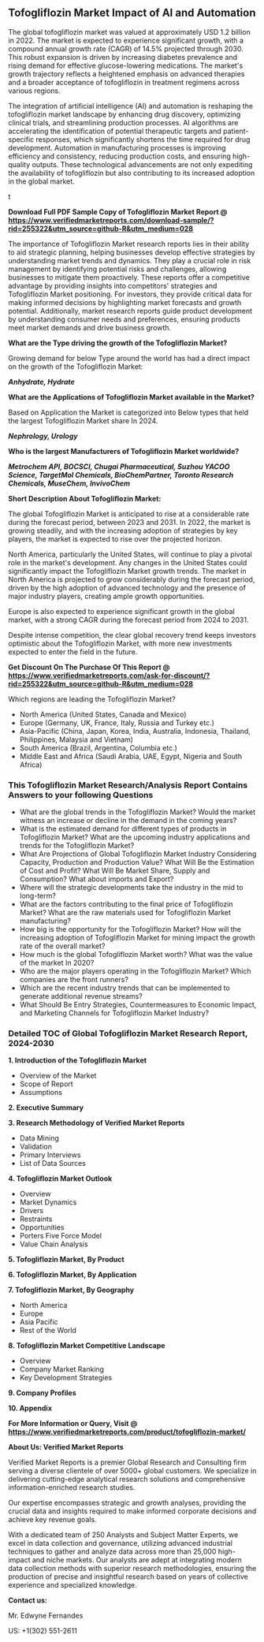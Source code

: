 <h2>Tofogliflozin Market Impact of AI and Automation</h2><p>The global tofogliflozin market was valued at approximately USD 1.2 billion in 2022. The market is expected to experience significant growth, with a compound annual growth rate (CAGR) of 14.5% projected through 2030. This robust expansion is driven by increasing diabetes prevalence and rising demand for effective glucose-lowering medications. The market's growth trajectory reflects a heightened emphasis on advanced therapies and a broader acceptance of tofogliflozin in treatment regimens across various regions.</p><p>The integration of artificial intelligence (AI) and automation is reshaping the tofogliflozin market landscape by enhancing drug discovery, optimizing clinical trials, and streamlining production processes. AI algorithms are accelerating the identification of potential therapeutic targets and patient-specific responses, which significantly shortens the time required for drug development. Automation in manufacturing processes is improving efficiency and consistency, reducing production costs, and ensuring high-quality outputs. These technological advancements are not only expediting the availability of tofogliflozin but also contributing to its increased adoption in the global market.</p>t</p><p id="" class=""><strong>Download Full PDF Sample Copy of Tofogliflozin Market Report @ <a href="https://www.verifiedmarketreports.com/download-sample/?rid=255322&utm_source=github-R&utm_medium=028" target="_blank">https://www.verifiedmarketreports.com/download-sample/?rid=255322&utm_source=github-R&utm_medium=028</a></strong></p><p>The importance of&nbsp;Tofogliflozin Market research reports lies in their ability to aid strategic planning, helping businesses develop effective strategies by understanding market trends and dynamics. They play a crucial role in risk management by identifying potential risks and challenges, allowing businesses to mitigate them proactively. These reports offer a competitive advantage by providing insights into competitors' strategies and Tofogliflozin Market positioning. For investors, they provide critical data for making informed decisions by highlighting market forecasts and growth potential. Additionally, market research reports guide product development by understanding consumer needs and preferences, ensuring products meet market demands and drive business growth.</p><p><strong>What are the&nbsp;Type driving the growth of the Tofogliflozin Market?</strong></p><p id="" class="">Growing demand for below Type around the world has had a direct impact on the growth of the Tofogliflozin Market:</p><em><strong>Anhydrate, Hydrate</strong></em></p><strong>What are the&nbsp;Applications&nbsp;of Tofogliflozin Market available in the Market?</strong></p><p id="" class="">Based on Application the Market is categorized into Below types that held the largest Tofogliflozin Market share In 2024.</p><em><strong>Nephrology, Urology</strong></em></p><strong>Who is the largest Manufacturers of Tofogliflozin Market worldwide?</strong></p><p><em><strong>Metrochem API, BOCSCI, Chugai Pharmaceutical, Suzhou YACOO Science, TargetMol Chemicals, BioChemPartner, Toronto Research Chemicals, MuseChem, InvivoChem</strong></em></p><p id="" class=""><strong>Short Description About Tofogliflozin Market:</strong></p><p>The global Tofogliflozin Market is anticipated to rise at a considerable rate during the forecast period, between 2023 and 2031. In 2022, the market is growing steadily, and with the increasing adoption of strategies by key players, the market is expected to rise over the projected horizon.</p><p>North America, particularly the United States, will continue to play a pivotal role in the market's development. Any changes in the United States could significantly impact the Tofogliflozin Market growth trends. The market in North America is projected to grow considerably during the forecast period, driven by the high adoption of advanced technology and the presence of major industry players, creating ample growth opportunities.</p><p>Europe is also expected to experience significant growth in the global market, with a strong CAGR during the forecast period from 2024 to 2031.</p><p>Despite intense competition, the clear global recovery trend keeps investors optimistic about the Tofogliflozin Market, with more new investments expected to enter the field in the future.</p><p id="" class=""><strong>Get Discount On The Purchase Of This Report @ <a href="https://www.verifiedmarketreports.com/ask-for-discount/?rid=255322&utm_source=github-R&utm_medium=028" target="_blank">https://www.verifiedmarketreports.com/ask-for-discount/?rid=255322&utm_source=github-R&utm_medium=028</a></strong></p>Which regions are leading the Tofogliflozin Market?</p><ul><li>North America (United States, Canada and Mexico)</li><li>Europe (Germany, UK, France, Italy, Russia and Turkey etc.)</li><li>Asia-Pacific (China, Japan, Korea, India, Australia, Indonesia, Thailand, Philippines, Malaysia and Vietnam)</li><li>South America (Brazil, Argentina, Columbia etc.)</li><li>Middle East and Africa (Saudi Arabia, UAE, Egypt, Nigeria and South Africa)</li></ul><h3 id="" class="">This Tofogliflozin Market Research/Analysis Report Contains Answers to your following Questions</h3><ul><li>What are the global trends in the Tofogliflozin Market? Would the market witness an increase or decline in the demand in the coming years?</li><li>What is the estimated demand for different types of products in Tofogliflozin Market? What are the upcoming industry applications and trends for the Tofogliflozin Market?</li><li>What Are Projections of Global Tofogliflozin Market Industry Considering Capacity, Production and Production Value? What Will Be the Estimation of Cost and Profit? What Will Be Market Share, Supply and Consumption? What about imports and Export?</li><li>Where will the strategic developments take the industry in the mid to long-term?</li><li>What are the factors contributing to the final price of Tofogliflozin Market? What are the raw materials used for Tofogliflozin Market manufacturing?</li><li>How big is the opportunity for the Tofogliflozin Market? How will the increasing adoption of Tofogliflozin Market for mining impact the growth rate of the overall market?</li><li>How much is the global Tofogliflozin Market worth? What was the value of the market In 2020?</li><li>Who are the major players operating in the Tofogliflozin Market? Which companies are the front runners?</li><li>Which are the recent industry trends that can be implemented to generate additional revenue streams?</li><li>What Should Be Entry Strategies, Countermeasures to Economic Impact, and Marketing Channels for Tofogliflozin Market Industry?</li></ul><h3 id="" class="">Detailed TOC of Global Tofogliflozin Market Research Report, 2024-2030</h3><p id="" class=""><strong>1. Introduction of the Tofogliflozin Market</strong></p><ul><li>Overview of the Market</li><li>Scope of Report</li><li>Assumptions</li></ul><p id="" class=""><strong>2. Executive Summary</strong></p><p id="" class=""><strong>3. Research Methodology of Verified Market Reports</strong></p><ul><li>Data Mining</li><li>Validation</li><li>Primary Interviews</li><li>List of Data Sources</li></ul><p id="" class=""><strong>4. Tofogliflozin Market Outlook</strong></p><ul><li>Overview</li><li>Market Dynamics</li><li>Drivers</li><li>Restraints</li><li>Opportunities</li><li>Porters Five Force Model</li><li>Value Chain Analysis</li></ul><p id="" class=""><strong>5. Tofogliflozin Market, By Product</strong></p><p id="" class=""><strong>6. Tofogliflozin Market, By Application</strong></p><p id="" class=""><strong>7. Tofogliflozin Market, By Geography</strong></p><ul><li>North America</li><li>Europe</li><li>Asia Pacific</li><li>Rest of the World</li></ul><p id="" class=""><strong>8. Tofogliflozin Market Competitive Landscape</strong></p><ul><li>Overview</li><li>Company Market Ranking</li><li>Key Development Strategies</li></ul><p id="" class=""><strong>9. Company Profiles</strong></p><p id="" class=""><strong>10. Appendix</strong></p><p id="" class=""><strong>For More Information or Query, Visit @ <a href="https://www.verifiedmarketreports.com/product/tofogliflozin-market/" target="_blank">https://www.verifiedmarketreports.com/product/tofogliflozin-market/</a></strong></p><p id="" class=""><strong>About Us: Verified Market Reports</strong></p><p id="" class="">Verified Market Reports is a premier Global Research and Consulting firm serving a diverse clientele of over 5000+ global customers. We specialize in delivering cutting-edge analytical research solutions and comprehensive information-enriched research studies.</p><p id="" class="">Our expertise encompasses strategic and growth analyses, providing the crucial data and insights required to make informed corporate decisions and achieve key revenue goals.</p><p id="" class="">With a dedicated team of 250 Analysts and Subject Matter Experts, we excel in data collection and governance, utilizing advanced industrial techniques to gather and analyze data across more than 25,000 high-impact and niche markets. Our analysts are adept at integrating modern data collection methods with superior research methodologies, ensuring the production of precise and insightful research based on years of collective experience and specialized knowledge.</p><p id="" class=""><strong>Contact us:</strong></p><p id="" class="">Mr. Edwyne Fernandes</p><p id="" class="">US: +1(302) 551-2611</p>
